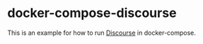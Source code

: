 # docker-compose-discourse

This is an example for how to run [Discourse](https://www.discourse.org/) in
docker-compose.
